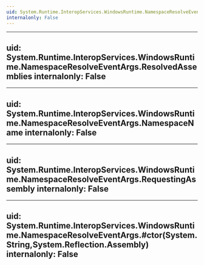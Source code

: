 ```yaml
---
uid: System.Runtime.InteropServices.WindowsRuntime.NamespaceResolveEventArgs
internalonly: False
---
```


---
uid: System.Runtime.InteropServices.WindowsRuntime.NamespaceResolveEventArgs.ResolvedAssemblies
internalonly: False
---

---
uid: System.Runtime.InteropServices.WindowsRuntime.NamespaceResolveEventArgs.NamespaceName
internalonly: False
---

---
uid: System.Runtime.InteropServices.WindowsRuntime.NamespaceResolveEventArgs.RequestingAssembly
internalonly: False
---

---
uid: System.Runtime.InteropServices.WindowsRuntime.NamespaceResolveEventArgs.#ctor(System.String,System.Reflection.Assembly)
internalonly: False
---
